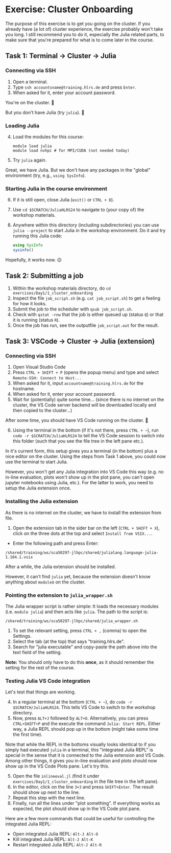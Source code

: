 # Exercise: Cluster Onboarding

The purpose of this exercise is to get you going on the cluster. If you already have (a lot of) cluster experience, the exercise probably won't take you long. I still recommend you to do it, especially the Julia related parts, to make sure that you're prepared for what is to come later in the course.

## Task 1: Terminal → Cluster → Julia

### Connecting via SSH
1. Open a terminal.
2. Type `ssh accountsname@training.hlrs.de` and press `Enter`.
3. When asked for it, enter your account password.

You're on the cluster. 🎉

But you don't have Julia (try `julia`). 🙁

### Loading Julia
4. Load the modules for this course:
   
    ```
    module load julia
    module load nvhpc # for MPI/CUDA (not needed today)
    ```
5. Try `julia` again.

Great, we have Julia. But we don't have any packages in the "global" environment (try, e.g., `using SysInfo`).

### Starting Julia in the course environment
6. If it is still open, close Julia (`exit()` or `CTRL + D`).

7. Use `cd $SCRATCH/JuliaHLRS24` to navigate to (your copy of) the workshop materials.

8. Anywhere within this directory (including subdirectories) you can use `julia --project` to start Julia in the workshop environment. Do it and try running this Julia code:

   ```julia
   using SysInfo
   sysinfo()
   ```

Hopefully, it works now. 😉

## Task 2: Submitting a job

1. Within the workshop materials directory, do `cd exercises/Day1/1_cluster_onboarding`
2. Inspect the file `job_script.sh` (e.g. `cat job_script.sh`) to get a feeling for how it looks.
3. Submit the job to the scheduler with `qsub job_script.sh`.
4. Check with `qstat -rnw` that the job is either queued up (status `Q`) or that it is running (status `R`).
5. Once the job has run, see the outputfile `job_script.out` for the result.

## Task 3: VSCode → Cluster → Julia (extension)

### Connecting via SSH
1. Open Visual Studio Code
2. Press `CTRL + SHIFT + P` (opens the popup menu) and type and select `Remote-SSH: Connect to Host...`
3. When asked for it, input `accountname@training.hlrs.de` for the hostname.
4. When asked for it, enter your account password.
5. Wait for (potentially) quite some time... (since there is no internet on the cluster, the VS Code server backend will be downloaded locally and then copied to the cluster...)

After some time, you should have VS Code running on the cluster. 🎉

6. Using the terminal in the bottom (if it's not there, press `CTRL + ~`), run `code -r $SCRATCH/JuliaHLRS24` to tell the VS Code session to switch into this folder (such that you see the file tree in the left pane etc.).

In it's current form, this setup gives you a terminal (in the bottom) plus a nice editor on the cluster. Using the steps from Task 1 above, you could now use the terminal to start Julia. 

However, you won't get any Julia integration into VS Code this way (e.g. no in-line evaluation, plots won't show up in the plot pane, you can't open jupyter notebooks using Julia, etc.). For the latter to work, you need to setup the Julia extension once.

### Installing the Julia extension

As there is no internet on the cluster, we have to install the extension from file.

1. Open the extension tab in the sider bar on the left (`CTRL + SHIFT + X`), click on the three dots at the top and select `Install from VSIX...`.
* Enter the following path and press Enter:

```
/shared/training/ws/sca50297-jlhpc/shared/julialang.language-julia-1.104.1.vsix
```

After a while, the Julia extension should be installed.

However, it can't find `julia` yet, because the extension doesn't know anything about `module`s on the cluster.

### Pointing the extension to `julia_wrapper.sh`

The Julia wrapper script is rather simple: It loads the necessary modules (i.e. `module julia`) and then acts like `julia`. The path to the script is:

```
/shared/training/ws/sca50297-jlhpc/shared/julia_wrapper.sh
```

1. To set the relevant setting, press `CTRL + ,` (comma) to open the Settings.
2. Select the tab (at the top) that says "training.hlrs.de".
3. Search for "julia executable" and copy-paste the path above into the text field of the setting.

**Note:** You should only have to do this **once**, as it should remember the setting for the rest of the course.

### Testing Julia VS Code integration

Let's test that things are working.

4. In a regular terminal at the bottom (`CTRL + ~`), do `code -r $SCRATCH/JuliaHLRS24`. This tells VS Code to switch to the workshop directory.
5. Now, press `ALT+J` followed by `ALT+O`. Alternatively, you can press `CTRL+SHIFT+P` and the execute the command `Julia: Start REPL`. Either way, a Julia REPL should pop up in the bottom (might take some time the first time).

Note that while the REPL in the bottoms visually looks identical to if you simply had executed `julia` in a terminal, this "integrated Julia REPL" is special in the sense that it is connected to the Julia extension and VS Code. Among other things, it gives you in-line evaluation and plots should now show up in the VS Code Plots pane. Let's try this.

5. Open the file `inlineeval.jl` (find it under `exercises/Day1/1_cluster_onboarding` in the file tree in the left pane).
6. In the editor, click on the line `3+3` and press `SHIFT+Enter`. The result should show up next to the line.
7. Repeat this step with the next line.
8. Finally, run all the lines under "plot something". If everything works as expected, the plot should show up in the VS Code plot pane.

Here are a few more commands that could be useful for controlling the integrated Julia REPL:

* Open integrated Julia REPL: `Alt-J Alt-O`
* Kill integrated Julia REPL: `Alt-J Alt-K`
* Restart integrated Julia REPL: `Alt-J Alt-R`
